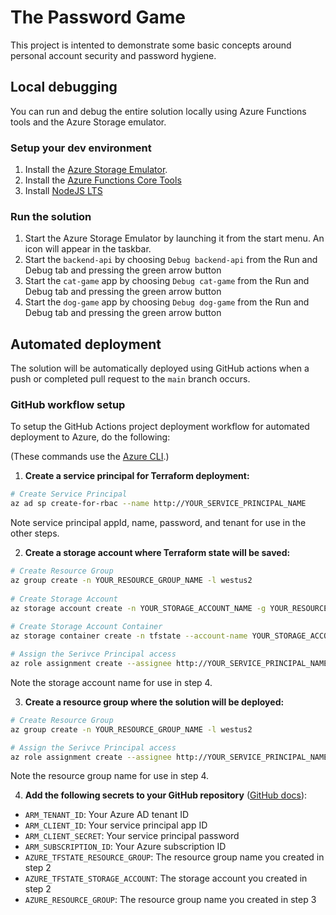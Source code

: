 # The Password Game

This project is intented to demonstrate some basic concepts around personal account security and password hygiene.

## Local debugging
You can run and debug the entire solution locally using Azure Functions tools and the Azure Storage emulator.

### Setup your dev environment

1. Install the [Azure Storage Emulator](https://docs.microsoft.com/en-us/azure/storage/common/storage-use-emulator#get-the-storage-emulator).
2. Install the [Azure Functions Core Tools](https://docs.microsoft.com/en-us/azure/azure-functions/functions-run-local?tabs=windows%2Ccsharp%2Cbash#install-the-azure-functions-core-tools)
3. Install [NodeJS LTS](https://docs.microsoft.com/en-us/azure/azure-functions/functions-run-local?tabs=windows%2Ccsharp%2Cbash#install-the-azure-functions-core-tools)

### Run the solution

1. Start the Azure Storage Emulator by launching it from the start menu. An icon will appear in the taskbar.
2. Start the `backend-api` by choosing `Debug backend-api` from the Run and Debug tab and pressing the green arrow button
3. Start the `cat-game` app by choosing `Debug cat-game` from the Run and Debug tab and pressing the green arrow button
4. Start the `dog-game` app by choosing `Debug dog-game` from the Run and Debug tab and pressing the green arrow button

## Automated deployment

The solution will be automatically deployed using GitHub actions when a push or completed pull request to the `main` branch occurs.

### GitHub workflow setup

To setup the GitHub Actions project deployment workflow for automated deployment to Azure, do the following:

(These commands use the [Azure CLI](https://docs.microsoft.com/en-us/cli/azure/get-started-with-azure-cli).)

1. **Create a service principal for Terraform deployment:**
```bash
# Create Service Principal 
az ad sp create-for-rbac --name http://YOUR_SERVICE_PRINCIPAL_NAME
```
Note service principal appId, name, password, and tenant for use in the other steps.

2. **Create a storage account where Terraform state will be saved:**
```bash
# Create Resource Group
az group create -n YOUR_RESOURCE_GROUP_NAME -l westus2
 
# Create Storage Account
az storage account create -n YOUR_STORAGE_ACCOUNT_NAME -g YOUR_RESOURCE_GROUP_NAME --sku Standard_LRS
 
# Create Storage Account Container
az storage container create -n tfstate --account-name YOUR_STORAGE_ACCOUNT_NAME

# Assign the Serivce Principal access
az role assignment create --assignee http://YOUR_SERVICE_PRINCIPAL_NAME --role Contributor -g YOUR_RESOURCE_GROUP_NAME
```
Note the storage account name for use in step 4.

3. **Create a resource group where the solution will be deployed:**
```bash
# Create Resource Group
az group create -n YOUR_RESOURCE_GROUP_NAME -l westus2

# Assign the Serivce Principal access
az role assignment create --assignee http://YOUR_SERVICE_PRINCIPAL_NAME --role Contributor -g YOUR_RESOURCE_GROUP_NAME
```
Note the resource group name for use in step 4.

4. **Add the following secrets to your GitHub repository** ([GitHub docs](https://docs.github.com/en/actions/reference/encrypted-secrets#creating-encrypted-secrets-for-a-repository)):
- `ARM_TENANT_ID`: Your Azure AD tenant ID
- `ARM_CLIENT_ID`: Your service principal app ID
- `ARM_CLIENT_SECRET`: Your service principal password
- `ARM_SUBSCRIPTION_ID`: Your Azure subscription ID
- `AZURE_TFSTATE_RESOURCE_GROUP`: The resource group name you created in step 2
- `AZURE_TFSTATE_STORAGE_ACCOUNT`: The storage account you created in step 2
- `AZURE_RESOURCE_GROUP`: The resource group name you created in step 3
